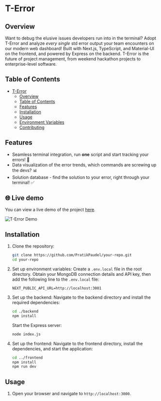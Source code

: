 # T-Error

## Overview

Want to debug the elusive issues developers run into in the terminal? Adopt T-Error and analyze _every single_ std error output your team encounters on our modern web dashboard! Built with Next.js, TypeScript, and Material-UI on the frontend, and powered by Express on the backend. T-Error is the future of project management, from weekend hackathon projects to enterprise-level software.

## Table of Contents

- [T-Error](#T-Error)
  - [Overview](#overview)
  - [Table of Contents](#table-of-contents)
  - [Features](#features)
  - [Installation](#installation)
  - [Usage](#usage)
  - [Environment Variables](#environment-variables)
  - [Contributing](#contributing)

## Features

- Seamless terminal integration, run **one** script and start tracking your errors! 🚀
- Data visualization of the error trends, which commands are screwing up the devs? 📊
- Solution database - find the solution to your error, right through your terminal! ✅

## 🌐 Live demo

You can view a live demo of the project [here](https://hackharvard2024-2jvq.vercel.app/).

![T-Error Demo](public/t-err_demo.gif)

## Installation

1. Clone the repository:

   ```sh
   git clone https://github.com/PratikPaudel/your-repo.git
   cd your-repo
   ```

2. Set up environment variables:
   Create a `.env.local` file in the root directory.
   Obtain your MongoDB connection details and API key, then add the following line to the `.env.local` file:

   ```dotenv
   NEXT_PUBLIC_API_URL=http://localhost:3001
   ```

3. Set up the backend:
   Navigate to the backend directory and install the required dependencies:

   ```sh
   cd ./backend
   npm install
   ```

   Start the Express server:

   ```sh
   node index.js
   ```

4. Set up the frontend:
   Navigate to the frontend directory, install the dependencies, and start the application:

   ```sh
   cd ../frontend
   npm install
   npm run dev
   ```

## Usage

1. Open your browser and navigate to `http://localhost:3000`.


